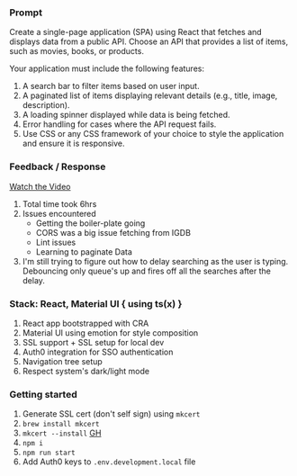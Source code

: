 ### Prompt

Create a single-page application (SPA) using React that fetches and displays data from a public API. Choose an API that provides a list of items, such as movies, books, or products. 

Your application must include the following features: 

1. A search bar to filter items based on user input. 
2. A paginated list of items displaying relevant details (e.g., title, image, description). 
3. A loading spinner displayed while data is being fetched. 
4. Error handling for cases where the API request fails. 
5. Use CSS or any CSS framework of your choice to style the application and ensure it is responsive.

### Feedback / Response

[Watch the Video](https://i.gyazo.com/46a7d382717be894ba863688bc85d6aa.mp4)

1. Total time took 6hrs
2. Issues encountered
    - Getting the boiler-plate going
    - CORS was a big issue fetching from IGDB
    - Lint issues
    - Learning to paginate Data
3. I'm still trying to figure out how to delay searching as the user is typing. Debouncing only queue's up and fires off all the searches after the delay.

### Stack: React, Material UI { using ts(x) }

1. React app bootstrapped with CRA
2. Material UI using emotion for style composition
3. SSL support + SSL setup for local dev
4. Auth0 integration for SSO authentication
5. Navigation tree setup
6. Respect system's dark/light mode

### Getting started

1. Generate SSL cert (don't self sign) using `mkcert`
2. `brew install mkcert` 
3. `mkcert --install` [GH](https://github.com/FiloSottile/mkcert)
4. `npm i`
5. `npm run start`
6. Add Auth0 keys to `.env.development.local` file

